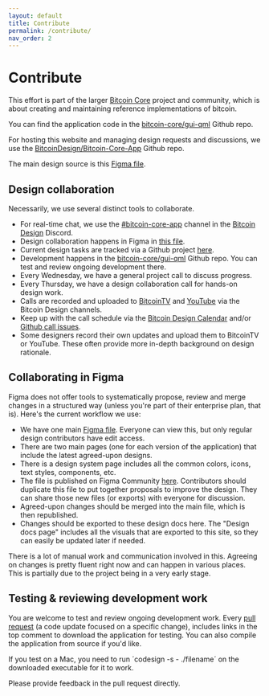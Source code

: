 ```yaml
---
layout: default
title: Contribute
permalink: /contribute/
nav_order: 2
---
```


# Contribute

This effort is part of the larger [Bitcoin Core](https://bitcoincore.org) project and community, which is about creating and maintaining reference implementations of bitcoin.

You can find the application code in the [bitcoin-core/gui-qml](https://github.com/bitcoin-core/gui-qml) Github repo.

For hosting this website and managing design requests and discussions, we use the [BitcoinDesign/Bitcoin-Core-App](https://github.com/BitcoinDesign/Bitcoin-Core-App) Github repo.

The main design source is this [Figma file](https://www.figma.com/file/ek8w3n3upbluw5UL2lGhRx/Bitcoin-Core-App-Design).

## Design collaboration

Necessarily, we use several distinct tools to collaborate.

- For real-time chat, we use the [#bitcoin-core-app](https://discord.gg/MQzeVTWgaX) channel in the [Bitcoin Design](https://bitcoin.design/) Discord.
- Design collaboration happens in Figma in [this file](https://www.figma.com/file/GaCoOSNHB2yMB9ThiDtred/Bitcoin-Core-App).
- Current design tasks are tracked via a Github project [here](https://github.com/orgs/BitcoinDesign/projects/5/views/1).
- Development happens in the [bitcoin-core/gui-qml](https://github.com/bitcoin-core/gui-qml) Github repo. You can test and review ongoing development there.
- Every Wednesday, we have a general project call to discuss progress.
- Every Thursday, we have a design collaboration call for hands-on design work.
- Calls are recorded and uploaded to [BitcoinTV](https://bitcointv.com/a/bitcoin_design/video-channels) and [YouTube](https://www.youtube.com/c/BitcoinDesign/featured) via the Bitcoin Design channels.
- Keep up with the call schedule via the [Bitcoin Design Calendar](https://bitcoin.design/calendar/) and/or [Github call issues](https://github.com/BitcoinDesign/Meta/issues).
- Some designers record their own updates and upload them to BitcoinTV or YouTube. These often provide more in-depth background on design rationale.

## Collaborating in Figma

Figma does not offer tools to systematically propose, review and merge changes in a structured way (unless you're part of their enterprise plan, that is). Here's the current workflow we use:

- We have one main [Figma file](https://www.figma.com/file/GaCoOSNHB2yMB9ThiDtred/Bitcoin-Core-App). Everyone can view this, but only regular design contributors have edit access.
- There are two main pages (one for each version of the application) that include the latest agreed-upon designs.
- There is a design system page includes all the common colors, icons, text styles, components, etc.
- The file is published on Figma Community [here](https://www.figma.com/community/file/1185218794459295422). Contributors should duplicate this file to put together proposals to improve the design. They can share those new files (or exports) with everyone for discussion.
- Agreed-upon changes should be merged into the main file, which is then republished.
- Changes should be exported to these design docs here. The "Design docs page" includes all the visuals that are exported to this site, so they can easily be updated later if needed.

There is a lot of manual work and communication involved in this. Agreeing on changes is pretty fluent right now and can happen in various places. This is partially due to the project being in a very early stage.

## Testing & reviewing development work

You are welcome to test and review ongoing development work. Every [pull request](https://github.com/bitcoin-core/gui-qml/pulls) (a code update focused on a specific change), includes links in the top comment to download the application for testing. You can also compile the application from source if you'd like.

If you test on a Mac, you need to run ´codesign -s - ./filename´ on the downloaded executable for it to work.

Please provide feedback in the pull request directly.